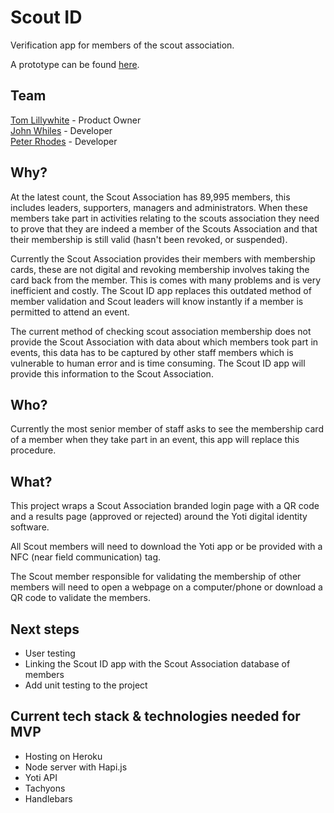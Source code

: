 # Scout ID
Verification app for members of the scout association. 

A prototype can be found [here](https://scout-id.herokuapp.com/). 

## Team
[Tom Lillywhite](https://github.com/tomlillywhite) - Product Owner <br>
[John Whiles](https://github.com/jwhiles) - Developer <br>
[Peter Rhodes](https://github.com/rhodespeter) - Developer

## Why?
At the latest count, the Scout Association has 89,995 members, this includes leaders, supporters, managers and administrators.
When these members take part in activities relating to the scouts association they need to prove that they are indeed a member of the Scouts Association and that their membership is still valid (hasn't been revoked, or suspended).

Currently the Scout Association provides their members with membership cards, these are not digital and revoking membership involves taking the card back from the member. This is comes with many problems and is very inefficient and costly. The Scout ID app replaces this outdated method of member validation and Scout leaders will know instantly if a member is permitted to attend an event. 

The current method of checking scout association membership does not provide the Scout Association with data about which members took part in events, this data has to be captured by other staff members which is vulnerable to human error and is time consuming. The Scout ID app will provide this information to the Scout Association. 

## Who?
Currently the most senior member of staff asks to see the membership card of a member when they take part in an event, this app will replace this procedure.

## What? 
This project wraps a Scout Association branded login page with a QR code and a results page (approved or rejected) around the Yoti digital identity software.

All Scout members will need to download the Yoti app or be provided with a NFC (near field communication) tag.

The Scout member responsible for validating the membership of other members will need to open a webpage on a computer/phone or download a QR code to validate the members. 

## Next steps
 - User testing
 - Linking the Scout ID app with the Scout Association database of members
 - Add unit testing to the project 
 
## Current tech stack & technologies needed for MVP
 - Hosting on Heroku
 - Node server with Hapi.js 
 - Yoti API
 - Tachyons
 - Handlebars
